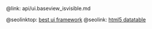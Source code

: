 @link: api/ui.baseview_isvisible.md

@seolinktop: [best ui framework](https://webix.com)
@seolink: [html5 datatable](https://webix.com/widget/datatable/)